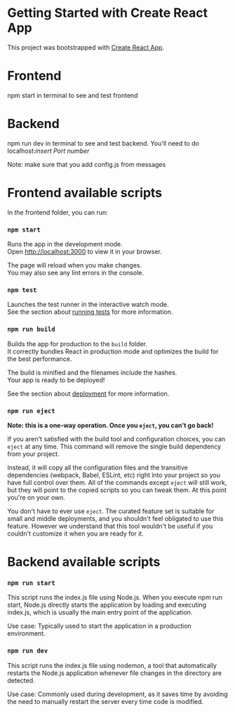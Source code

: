 # Getting Started with Create React App

This project was bootstrapped with [Create React App](https://github.com/facebook/create-react-app).

# Frontend 

npm start in terminal to see and test frontend

# Backend

npm run dev in terminal to see and test backend. You'll need to do localhost:*insert Port number*

Note: make sure that you add config.js from messages

# Frontend available scripts

In the frontend folder, you can run:

### `npm start`

Runs the app in the development mode.\
Open [http://localhost:3000](http://localhost:3000) to view it in your browser.

The page will reload when you make changes.\
You may also see any lint errors in the console.

### `npm test`

Launches the test runner in the interactive watch mode.\
See the section about [running tests](https://facebook.github.io/create-react-app/docs/running-tests) for more information.

### `npm run build`

Builds the app for production to the `build` folder.\
It correctly bundles React in production mode and optimizes the build for the best performance.

The build is minified and the filenames include the hashes.\
Your app is ready to be deployed!

See the section about [deployment](https://facebook.github.io/create-react-app/docs/deployment) for more information.

### `npm run eject`

**Note: this is a one-way operation. Once you `eject`, you can't go back!**

If you aren't satisfied with the build tool and configuration choices, you can `eject` at any time. This command will remove the single build dependency from your project.

Instead, it will copy all the configuration files and the transitive dependencies (webpack, Babel, ESLint, etc) right into your project so you have full control over them. All of the commands except `eject` will still work, but they will point to the copied scripts so you can tweak them. At this point you're on your own.

You don't have to ever use `eject`. The curated feature set is suitable for small and middle deployments, and you shouldn't feel obligated to use this feature. However we understand that this tool wouldn't be useful if you couldn't customize it when you are ready for it.

# Backend available scripts

### `npm run start`
This script runs the index.js file using Node.js. When you execute npm run start, Node.js directly starts the application by loading and executing index.js, which is usually the main entry point of the application.

Use case: Typically used to start the application in a production environment.

### `npm run dev`

This script runs the index.js file using nodemon, a tool that automatically restarts the Node.js application whenever file changes in the directory are detected.

Use case: Commonly used during development, as it saves time by avoiding the need to manually restart the server every time code is modified.
